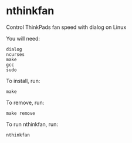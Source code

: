 # nthinkfan
Control ThinkPads fan speed with dialog on Linux

You will need:
````
dialog
ncurses
make
gcc
sudo
````

To install, run:
````
make
````

To remove, run:
````
make remove
````

To run nthinkfan, run:
```
nthinkfan
```
